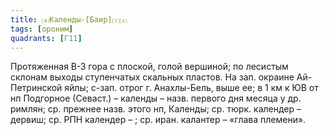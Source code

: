 ```yaml
---
title: ⒜Календы-[Баир]⒯⒵
tags: [ороним]
quadrants: [Г11]
---
```


Протяженная В-З гора с плоской, голой вершиной; по лесистым склонам выходы
ступенчатых скальных пластов. На зап. окраине Ай-Петринской яйлы; с-зап. отрог
г. Анахлы-Бель, выше ее; в 1 км к ЮВ от нп Подгорное (Севаст.) – календы – назв.
первого дня месяца у др. римлян; ср. прежнее назв. этого нп, Календы; ср. тюрк.
календер – дервиш; ср. РПН календер – ; ср. иран. калантер – «глава племени».
